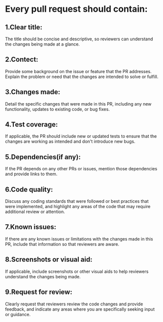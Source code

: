 # Every pull request should contain:
## 1.Clear title: 
The title should be concise and descriptive, so reviewers can understand the changes being made at a glance.

## 2.Contect:
Provide some background on the issue or feature that the PR addresses. Explain the problem or need that the changes are intended to solve or fulfill.

## 3.Changes made:
 Detail the specific changes that were made in this PR, including any new functionality, updates to existing code, or bug fixes.

## 4.Test coverage: 
If applicable, the PR should include new or updated tests to ensure that the changes are working as intended and don't introduce new bugs.

## 5.Dependencies(if any): 
If the PR depends on any other PRs or issues, mention those dependencies and provide links to them.

## 6.Code quality: 
Discuss any coding standards that were followed or best practices that were implemented, and highlight any areas of the code that may require additional review or attention.

## 7.Known issues: 
If there are any known issues or limitations with the changes made in this PR, include that information so that reviewers are aware.

## 8.Screenshots or visual aid:
 If applicable, include screenshots or other visual aids to help reviewers understand the changes being made.

## 9.Request for review: 
Clearly request that reviewers review the code changes and provide feedback, and indicate any areas where you are specifically seeking input or guidance.
